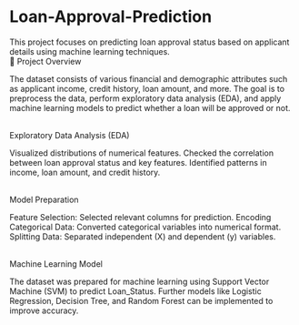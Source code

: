 # Loan-Approval-Prediction
This project focuses on predicting loan approval status based on applicant details using machine learning techniques.
<br>
</h>📌 Project Overview <br>
 </p>The dataset consists of various financial and demographic attributes such as applicant income, credit history, loan amount, and more. The goal is to preprocess the data, perform exploratory data analysis (EDA), and apply machine learning models to predict whether a loan will be approved or not. <p>
<br>
</h>  Exploratory Data Analysis (EDA)
 </p> Visualized distributions of numerical features.
Checked the correlation between loan approval status and key features.
Identified patterns in income, loan amount, and credit history. <p>
<br>
</h>  Model Preparation
 </p>Feature Selection: Selected relevant columns for prediction.
Encoding Categorical Data: Converted categorical variables into numerical format.
Splitting Data: Separated independent (X) and dependent (y) variables. <p>
  <br>
</h> Machine Learning Model
 </p>The dataset was prepared for machine learning using Support Vector Machine (SVM) to predict Loan_Status.
Further models like Logistic Regression, Decision Tree, and Random Forest can be implemented to improve accuracy. <p>
